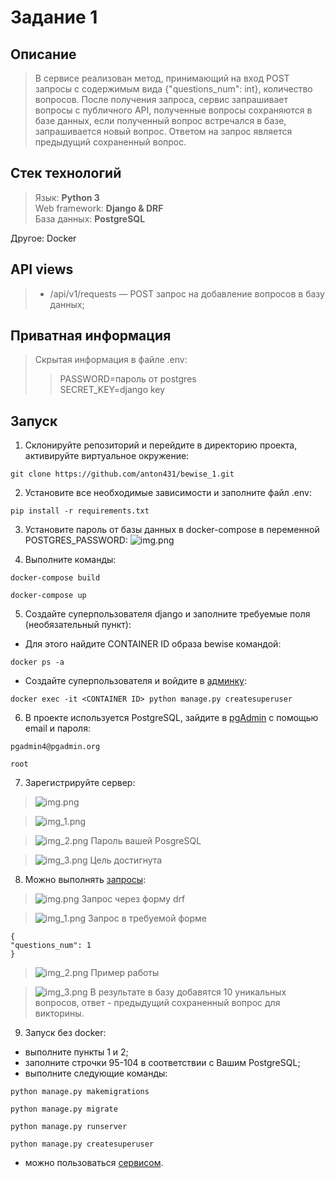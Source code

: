 # Задание 1

## Описание
>В сервисе реализован метод, принимающий на вход POST запросы с содержимым вида {"questions_num": int}, количество вопросов. 
После получения запроса, сервис запрашивает вопросы с публичного API, полученные вопросы
сохраняются в базе данных, если полученный вопрос встречался в базе, запрашивается новый вопрос.
Ответом на запрос является предыдущий сохраненный вопрос.
## Стек технологий

>Язык: __Python 3__<br>
Web framework: __Django & DRF__<br>
База данных: __PostgreSQL__<br>

Другое: Docker

## API views

> - <p>/api/v1/requests — POST запрос на добавление вопросов в базу данных;<br>


## Приватная информация

>Скрытая информация в файле .env:<br>
>>PASSWORD=пароль от postgres<br>
SECRET_KEY=django key<br>


## Запуск
1. Склонируйте репозиторий и перейдите в директорию проекта, активируйте виртуальное окружение:
```
git clone https://github.com/anton431/bewise_1.git
```
2. Установите все необходимые зависимости  и заполните файл .env:
```
pip install -r requirements.txt
```
3. Установите пароль от базы данных в docker-compose в переменной POSTGRES_PASSWORD:
![img.png](img/img8.png)

4. Выполните команды:
```
docker-compose build
```
```
docker-compose up
```
5. Создайте суперпользователя django и заполните требуемые поля (необязательный пункт):

- Для этого найдите CONTAINER ID образа bewise командой:
```
docker ps -a
```
- Создайте суперпользователя и войдите в <a href=http://localhost:8000/admin>админку</a>:
```
docker exec -it <CONTAINER ID> python manage.py createsuperuser
```
6. В проекте используется PostgreSQL, зайдите в <a target="_blank" href=http://localhost:5051/login>pgAdmin</a> с помощью email и пароля:
```
pgadmin4@pgadmin.org
```
```
root
```

7. Зарегистрируйте сервер: <br>
>![img.png](img/img.png)

>![img_1.png](img/img_1.png)

>![img_2.png](img/img_2.png) Пароль вашей PosgreSQL

>![img_3.png](img/img_3.png) Цель достигнута

8. Можно выполнять <a target="_blank" href=http://localhost:8000/api/v1/requests>запросы</a>:
> ![img.png](img/img_4.png) Запрос через форму drf

>![img_1.png](img/img_5.png) Запрос в требуемой форме
```
{
"questions_num": 1
}
```

> ![img_2.png](img/img_6.png) Пример работы

> ![img_3.png](img/img_7.png) В результате в базу добавятся 10 уникальных вопросов, ответ - предыдущий сохраненный вопрос для викторины.
9. Запуск без docker:
- выполните пункты 1 и 2;
- заполните строчки 95-104 в соответствии с Вашим PostgreSQL;
- выполните следующие команды:
```
python manage.py makemigrations
```
```
python manage.py migrate
```
```
python manage.py runserver
```
```
python manage.py createsuperuser
```
- можно пользоваться <a href=http://127.0.0.1:8000/api/v1/requests target="_blank">сервисом</a>.